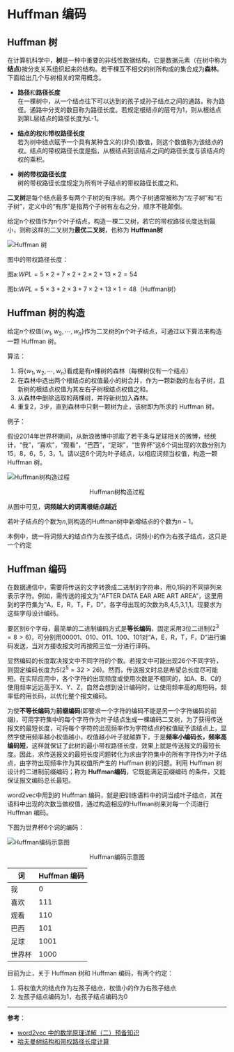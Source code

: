 # Huffman 编码

## Huffman 树

在计算机科学中，**树**是一种中重要的非线性数据结构，它是数据元素（在树中称为**结点**)按分支关系组织起来的结构。若干棵互不相交的树所构成的集合成为**森林**。下面给出几个与树相关的常用概念。

* **路径**和**路径长度**  
在一棵树中，从一个结点往下可以达到的孩子或孙子结点之间的通路，称为路径。通路中分支的数目称为路径长度。若规定根结点的层号为1，则从根结点到第L层结点的路径长度为L-1。

* **结点的权**和**带权路径长度**  
若为树中结点赋予一个具有某种含义的(非负)数值，则这个数值称为该结点的权。结点的带权路径长度是指，从根结点到该结点之间的路径长度与该结点的权的乘积。

* **树的带权路径长度**  
树的带权路径长度规定为所有叶子结点的带权路径长度之和。

**二叉树**是每个结点最多有两个子树的有序树。两个子树通常被称为“左子树”和“右子树”，定义中的“有序”是指两个子树有左右之分，顺序不能颠倒。

给定n个权值作为n个叶子结点，构造一棵二又树，若它的带权路径长度达到最小，则称这样的二叉树为**最优二叉树**，也称为 **Huffman树**

![Huffman 树](/assets/images/基础/huffman/huffman_1.jpeg)

图中的带权路径长度：

图a:$WPL = 5 \times 2+7\times 2+2\times 2+ 13\times 2 = 54$

图b:$WPL = 5\times 3 + 2 \times 3 + 7\times 2 + 13 \times 1 = 48$（Huffman树）


## Huffman 树的构造

给定$n$个权值$\{w_1,w_2,\cdots,w_n\}$作为二叉树的n个叶子结点，可通过以下算法来构造一颗 Huffman 树。

算法：
1. 将$\{w_1,w_2,\cdots,w_n\}$看成是有$n$棵树的森林（每棵树仅有一个结点）
2. 在森林中选出两个根结点的权值最小的树合并，作为一颗新数的左右子树，且新树的根结点权值为其左右子树根结点权值之和。
3. 从森林中删除选取的两棵树，并将新树加入森林。
4. 重复2，3步，直到森林中只剩一颗树为止，该树即为所求的 Huffman 树。

例子：

假设2014年世界杯期间，从新浪微博中抓取了若干条与足球相关的微博，经统计，“我”，“喜欢”，“观看”，“巴西”，“足球”，“世界杯”这6个词出现的次数分别为15，8，6，5，3，1。请以这6个词为叶子结点，以相应词频当权值，构造一颗 Huffman 树。


![Huffman树构造过程](/assets/images/基础/huffman/Huffman树构造过程.png)
<center>Huffman树构造过程</center>

从图中可见，**词频越大的词离根结点越近**

若叶子结点的个数为$n$,则构造的Huffman树中新增结点的个数为$n-1$。

本例中，统一将词频大的结点作为左孩子结点，词频小的作为右孩子结点，这只是一个约定

## Huffman 编码

在数据通信中，需要将传送的文字转换成二进制的字符串，用0,1码的不同排列来表示字符。例如，需传送的报文为“AFTER DATA EAR ARE ART AREA”，这里用到的字符集为“A，E，R，T，F，D”，各字母出现的次数为8,4,5,3,1,1。现要求为这些字母设计编码。

要区别6个字母，最简单的二进制编码方式是**等长编码**，固定采用3位二进制($2^3=8>6$)，可分别用00001、010、011、100、101对“A，E，R，T，F，D”进行编码发送，当对方接收报文时再按照三位一分进行译码。

显然编码的长度取决报文中不同字符的个数。若报文中可能出现26个不同字符，则固定编码长度为5($2^5=32>26$)。然而，传送报文时总是希望总长度尽可能短。在实际应用中，各个字符的出现频度或使用次数是不相同的，如A、B、C的使用频率远远高于X、Y、Z，自然会想到设计编码时，让使用频率高的用短码，频率低的用长码，以优化整个报文编码。

为使**不等长编码**为**前缀编码**(即要求一个字符的编码不能是另一个字符编码的前缀)，可用字符集中的每个字符作为叶子结点生成一棵编码二叉树，为了获得传送报文的最短长度，可将每个字符的出现频率作为字符结点的权值赋予该结点上，显然字使用频率越小权值越小，权值越小叶子就越靠下，于是**频率小编码长，频率高编码短**，这样就保证了此树的最小带权路径长度，效果上就是传送报文的最短长度。因此，求传送报文的最短长度问题转化为求由字符集中的所有字符作为叶子结点，由字符出现频率作为其权值所产生的 Huffman 树的问题。利用 Huffman 树设计的二进制前缀编码；称为 **Huffman编码**，它既能满足前缀编码
的条件，又能保证报文编码总长最短。

word2vec中用到的 Huffman 编码，就是把训练语料中的词当成叶子结点，其在语料中出现的次数当做权值，通过构造相应的Huffman树来对每一个词进行 Huffman 编码。

下图为世界杯6个词的编码：

![Huffman编码示意图](/assets/images/基础/huffman/Huffman编码示意图.png)
<center>Huffman编码示意图</center>

|词|Huffman 编码|
|-|-|
|我|0|
|喜欢|111|
|观看|110|
|巴西|101|
|足球|1001|
|世界杯|1000|

目前为止，关于 Huffman 树和 Huffman 编码，有两个约定：

1. 将权值大的结点作为左孩子结点，权值小的作为右孩子结点
2. 左孩子结点编码为1，右孩子结点编码为0


---
**参考**： 
* [word2vec 中的数学原理详解（二）预备知识](https://blog.csdn.net/itplus/article/details/37969635)
* [哈夫曼树结构和带权路径长度计算
](https://blog.csdn.net/xueba8/article/details/78477892)